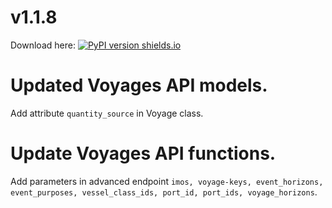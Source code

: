 # v1.1.8
Download here: [![PyPI version shields.io](https://img.shields.io/pypi/v/signal-ocean.svg)](https://pypi.python.org/pypi/signal-ocean/)

# Updated Voyages API models.
Add attribute `quantity_source` in Voyage class.

# Update Voyages API functions.
Add parameters in advanced endpoint `imos, voyage-keys, event_horizons, event_purposes, vessel_class_ids, port_id, port_ids, voyage_horizons`.  
 